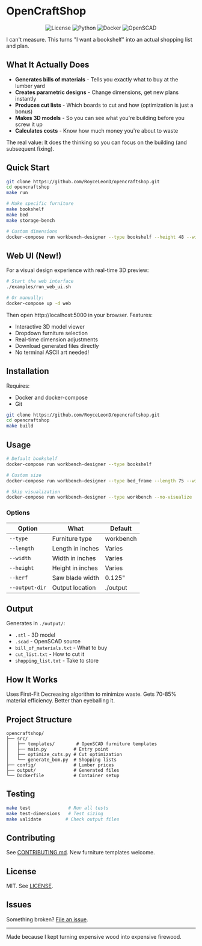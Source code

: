 # OpenCraftShop

<p align="center">
  <img src="https://img.shields.io/badge/license-MIT-blue.svg" alt="License">
  <img src="https://img.shields.io/badge/python-3.10+-green.svg" alt="Python">
  <img src="https://img.shields.io/badge/docker-required-blue.svg" alt="Docker">
  <img src="https://img.shields.io/badge/OpenSCAD-2021.01+-orange.svg" alt="OpenSCAD">
</p>

I can't measure. This turns "I want a bookshelf" into an actual shopping list and plan.

## What It Actually Does

- **Generates bills of materials** - Tells you exactly what to buy at the lumber yard
- **Creates parametric designs** - Change dimensions, get new plans instantly  
- **Produces cut lists** - Which boards to cut and how (optimization is just a bonus)
- **Makes 3D models** - So you can see what you're building before you screw it up
- **Calculates costs** - Know how much money you're about to waste

The real value: It does the thinking so you can focus on the building (and subsequent fixing).

## Quick Start

```bash
git clone https://github.com/RoyceLeonD/opencraftshop.git
cd opencraftshop
make run

# Make specific furniture
make bookshelf
make bed
make storage-bench

# Custom dimensions
docker-compose run workbench-designer --type bookshelf --height 48 --width 24
```

## Web UI (New!)

For a visual design experience with real-time 3D preview:

```bash
# Start the web interface
./examples/run_web_ui.sh

# Or manually:
docker-compose up -d web
```

Then open http://localhost:5000 in your browser. Features:
- Interactive 3D model viewer
- Dropdown furniture selection
- Real-time dimension adjustments
- Download generated files directly
- No terminal ASCII art needed!

## Installation

Requires:
- Docker and docker-compose
- Git

```bash
git clone https://github.com/RoyceLeonD/opencraftshop.git
cd opencraftshop
make build
```

## Usage

```bash
# Default bookshelf
docker-compose run workbench-designer --type bookshelf

# Custom size
docker-compose run workbench-designer --type bed_frame --length 75 --width 54

# Skip visualization
docker-compose run workbench-designer --type workbench --no-visualize
```

### Options

| Option | What | Default |
|--------|------|---------|
| `--type` | Furniture type | workbench |
| `--length` | Length in inches | Varies |
| `--width` | Width in inches | Varies |
| `--height` | Height in inches | Varies |
| `--kerf` | Saw blade width | 0.125" |
| `--output-dir` | Output location | ./output |

## Output

Generates in `./output/`:
- `.stl` - 3D model
- `.scad` - OpenSCAD source
- `bill_of_materials.txt` - What to buy
- `cut_list.txt` - How to cut it
- `shopping_list.txt` - Take to store

## How It Works

Uses First-Fit Decreasing algorithm to minimize waste. Gets 70-85% material efficiency. Better than eyeballing it.

## Project Structure

```
opencraftshop/
├── src/
│   ├── templates/        # OpenSCAD furniture templates
│   ├── main.py          # Entry point
│   ├── optimize_cuts.py # Cut optimization
│   └── generate_bom.py  # Shopping lists
├── config/              # Lumber prices
├── output/              # Generated files
└── Dockerfile           # Container setup
```

## Testing

```bash
make test              # Run all tests
make test-dimensions   # Test sizing
make validate         # Check output files
```

## Contributing

See [CONTRIBUTING.md](CONTRIBUTING.md). New furniture templates welcome.

## License

MIT. See [LICENSE](LICENSE).

## Issues

Something broken? [File an issue](https://github.com/RoyceLeonD/opencraftshop/issues).

---

Made because I kept turning expensive wood into expensive firewood.